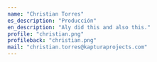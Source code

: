```yaml
---
name: "Christian Torres"
es_description: "Producción"
en_description: "Aly did this and also this."
profile: "christian.png"
profileback: "christian.png"
mail: "christian.torres@kapturaprojects.com"
---
```

